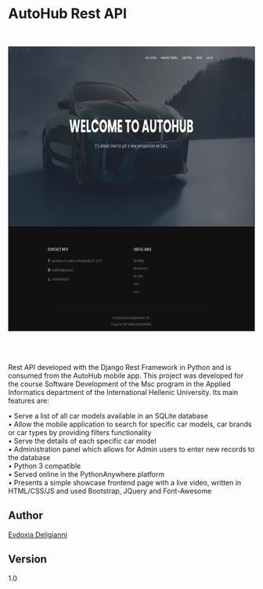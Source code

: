 <h1 align="left">AutoHub Rest API</h1>
<br/>
<p align="center">
<img height="580px" width="900px" src="github-screenshots/screen5.jpg" title="Home Screen">
</p>
<br/>
<br/>

Rest API developed with the Django Rest Framework in Python and is consumed from the AutoHub mobile app. This project was developed for the course Software Development of the Msc program in the Applied Informatics department of the International Hellenic University. Its main features are:

• Serve a list of all car models available in an SQLite database <br/>
• Allow the mobile application to search for specific car models, car brands or car types by providing filters functionality <br/>
• Serve the details of each specific car model <br/>
• Administration panel which allows for Admin users to enter new records to the database <br/>
• Python 3 compatible <br/>
• Served online in the PythonAnywhere platform <br/>
• Presents a simple showcase frontend page with a live video, written in HTML/CSS/JS and used Bootstrap, JQuery and Font-Awesome

## Author
[Evdoxia Deligianni](https://github.com/evideli)

## Version
1.0
